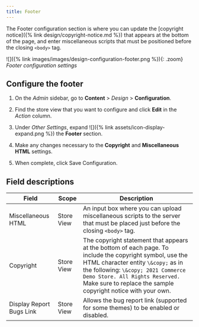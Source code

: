 ```yaml
---
title: Footer
---
```


The Footer configuration section is where you can update the [copyright notice]({% link design/copyright-notice.md %}) that appears at the bottom of the page, and enter miscellaneous scripts that must be positioned before the closing `<body>` tag.

![]({% link images/images/design-configuration-footer.png %}){: .zoom}
_Footer configuration settings_

## Configure the footer

1. On the _Admin_ sidebar, go to **Content** > _Design_ > **Configuration**.

1. Find the store view that you want to configure and click **Edit** in the _Action_ column.

1. Under _Other Settings_, expand ![]({% link assets/icon-display-expand.png %}) the **Footer** section.

1. Make any changes necessary to the **Copyright** and **Miscellaneous HTML** settings.

1. When complete, click <span class="btn">Save Configuration</span>.

## Field descriptions

|Field|Scope|Description|
|--- |--- |--- |
|Miscellaneous HTML|Store View|An input box where you can upload miscellaneous scripts to the server that must be placed just before the closing `<body>` tag.|
|Copyright|Store View|The copyright statement that appears at the bottom of each page. To include the copyright symbol, use the HTML character entity `\&copy;` as in the following: `\&copy; 2021 Commerce Demo Store. All Rights Reserved.` Make sure to replace the sample copyright notice with your own.|
|Display Report Bugs Link|Store View|Allows the bug report link (supported for some themes) to be enabled or disabled.|
